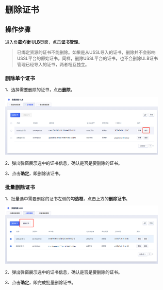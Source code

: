 

# 删除证书

## 操作步骤

进入负**载均衡 ULB**页面，点击**证书管理**。

> 已绑定资源的证书不能删除。如果是从USSL导入的证书，删除并不会影响USSL平台的原始证书。同样，删除USSL平台的证书，也不会删除ULB证书管理已经导入的证书，两者相互独立。


### 删除单个证书

1、选择需要删除的证书，点击**删除**。

![](/images/deletecertificate.png)

2、弹出弹窗展示选中的证书信息，确认是否是要删除的证书。

3、点击**确定**，即删除该证书。

### 批量删除证书

1、批量选中需要删除的证书左侧的**勾选框**，点击上方的**删除证书**。

![](/images/deletecertificatebatch.png)


2、弹出弹窗展示选中的证书信息，确认是否是要删除的证书。

3、点击**确定**，即完成批量删除证书。

